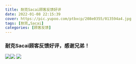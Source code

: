 ```yaml
---
title: 耐克Sacai顾客反馈好评
date: 2022-01-08 22:15:39
cover: https://pic.yupoo.com/ptbxcp/208e0355/013594a4.jpg
tags: [耐克,Sacai]
categories: [顾客反馈]
---
```


###  耐克Sacai顾客反馈好评，感谢兄弟！
![](https://pic.yupoo.com/ptbxcp/db93dcf5/9f8bc3bd.jpg)![](https://pic.yupoo.com/ptbxcp/49909236/8822e9af.jpg)
![](https://pic.yupoo.com/ptbxcp/208e0355/013594a4.jpg)
